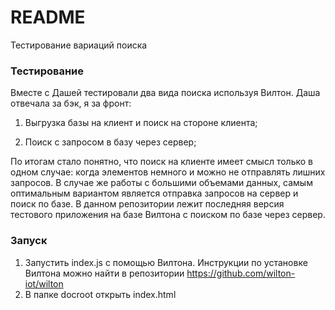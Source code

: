 # README #

Тестирование вариаций поиска

### Тестирование ###

Вместе с Дашей тестировали два вида поиска используя Вилтон. Даша отвечала за бэк, я за фронт:

1) Выгрузка базы на клиент и поиск на стороне клиента;

2) Поиск с запросом в базу через сервер;

По итогам стало понятно, что поиск на клиенте имеет смысл только в одном случае: когда элементов немного и можно не отправлять лишних запросов.
В случае же работы с большими объемами данных, самым оптимальным вариантом является отправка запросов на сервер и поиск по базе.
В данном репозитории лежит последняя версия тестового приложения на базе Вилтона с поиском по базе через сервер.

### Запуск ###

1) Запустить index.js с помощью Вилтона. Инструкции по установке Вилтона можно найти в репозитории https://github.com/wilton-iot/wilton
2) В папке docroot открыть index.html